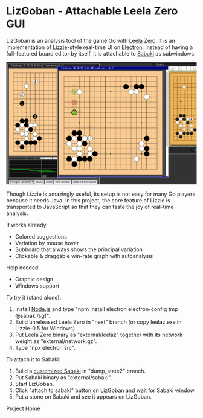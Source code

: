 # LizGoban - Attachable Leela Zero GUI

LizGoban is an analysis tool of the game Go with
[Leela Zero](https://github.com/gcp/leela-zero).
It is an implementation of
[Lizzie](https://github.com/featurecat/lizzie)-style real-time UI
on [Electron](https://electronjs.org/).
Instead of having a full-featured board editor by itself,
it is attachable to [Sabaki](https://sabaki.yichuanshen.de/)
as subwindows.

![screenshot](screen.png)

Though Lizzie is amazingly useful, its setup is not easy
for many Go players because it needs Java.
In this project, the core feature of Lizzie is transported to JavaScript
so that they can taste the joy of real-time analysis.

It works already.

* Colored suggestions
* Variation by mouse hover
* Subboard that always shows the principal variation
* Clickable & draggable win-rate graph with autoanalysis

Help needed:

* Graphic design
* Windows support

To try it (stand alone):

1. Install [Node.js](https://nodejs.org/) and type "npm install electron electron-config tmp @sabaki/sgf".
2. Build unreleased Leela Zero in "next" branch (or copy leelaz.exe in Lizzie-0.5 for Windows).
3. Put Leela Zero binary as "external/leelaz" together with its network weight as "external/network.gz".
4. Type "npx electron src".

To attach it to Sabaki:

1. Build a [customized Sabaki](https://github.com/kaorahi/Sabaki/tree/dump_state2) in "dump_state2" branch.
2. Put Sabaki binary as "external/sabaki".
3. Start LizGoban.
4. Click "attach to sabaki" button on LizGoban and wait for Sabaki window.
5. Put a stone on Sabaki and see it appears on LizGoban.

[Project Home](https://github.com/kaorahi/lizgoban)
